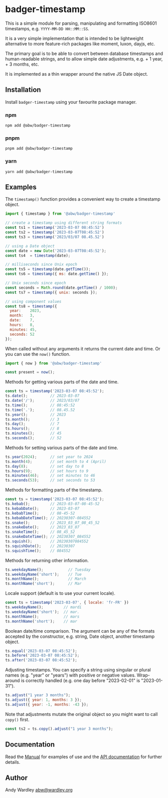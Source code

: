 # badger-timestamp

This is a simple module for parsing, manipulating and formatting
ISO8601 timestamps, e.g. `YYYY-MM-DD HH::MM::SS`.

It is a very simple implementation that is intended to be lightweight
alternative to more feature-rich packages like moment, luxon, dayjs,
etc.

The primary goal is to be able to convert between database timestamps
and human-readable strings, and to allow simple date adjustments,
e.g. + 1 year, + 3 months, etc.

It is implemented as a thin wrapper around the native JS Date object.

## Installation

Install `badger-timestamp` using your favourite package manager.

### npm

    npm add @abw/badger-timestamp

### pnpm

    pnpm add @abw/badger-timestamp

### yarn

    yarn add @abw/badger-timestamp

## Examples

The `timestamp()` function provides a convenient way to create a timestamp
object.

```js
import { timestamp } from '@abw/badger-timestamp'

// create a timestamp using different string formats
const ts1 = timestamp('2023-03-07 08:45:52')
const ts2 = timestamp('2023-03-07T08:45:52')
const ts3 = timestamp('2023/03/07 08.45.52')

// using a Date object
const date = new Date('2023-03-07T08:45:52');
const ts4  = timestamp(date);

// milliseconds since Unix epoch
const ts5 = timestamp(date.getTime());
const ts6 = timestamp({ ms: date.getTime() });

// Unix seconds since epoch
const seconds = Math.round(date.getTime() / 1000);
const ts7 = timestamp({ unix: seconds });

// using component values
const ts8 = timestamp({
  year:    2023,
  month:   3,
  date:    7,
  hours:   8,
  minutes: 45,
  seconds: 52
});
```

When called without any arguments it returns the current date and time.  Or
you can use the `now()` function.

```js
import { now } from '@abw/badger-timestamp'

const present = now();
```

Methods for getting various parts of the date and time.

```js
const ts = timestamp('2023-03-07 08:45:52');
ts.date();          // 2023-03-07
ts.date('/');       // 2023/03/07
ts.time();          // 08:45:52
ts.time('.');       // 08.45.52
ts.year();          // 2023
ts.month();         // 3
ts.day();           // 7
ts.hours();         // 8
ts.minutes();       // 45
ts.seconds();       // 52
```

Methods for setting various parts of the date and time.

```js
ts.year(2024);      // set year to 2024
ts.month(4);        // set month to 4 (April)
ts.day(8);          // set day to 8
ts.hours(9);        // set hours to 9
ts.minutes(46);     // set minutes to 46
ts.seconds(53);     // set seconds to 53
```

Methods for formatting parts of the timestamp.

```js
const ts = timestamp('2023-03-07 08:45:52');
ts.kebab();         // 2023-03-07-08-45-52
ts.kebabDate();     // 2023-03-07
ts.kebabTime();     // 08-45-52
ts.kebabDateTime(); // 20230307-084552
ts.snake();         // 2023_03_07_08_45_52
ts.snakeDate();     // 2023_03_07
ts.snakeTime();     // 08_45_52
ts.snakeDateTime(); // 20230307_084552
ts.squish();        // 20230307084552
ts.squishDate();    // 20230307
ts.squishTime();    // 084552
```

Methods for returning other information.

```js
ts.weekdayName();           // Tuesday
ts.weekdayName('short');    // Tue
ts.monthName();             // March
ts.monthName('short');      // Mar
```

Locale support (default is to use your current locale).

```js
const ts = timestamp('2023-03-07', { locale: 'fr-FR' })
ts.weekdayName();         // mardi
ts.weekdayName('short');  // mar.
ts.monthName();           // mars
ts.monthName('short');    // mar
```

Boolean date/time comparison.  The argument can be any of the formats accepted
by the constructor, e.g. string, Date object, another timestamp object.

```js
ts.equal('2023-03-07 08:45:52');
ts.before('2023-03-07 08:45:52');
ts.after('2023-03-07 08:45:52');
```

Adjusting timestamps.  You can specify a string using singular or plural
names (e.g. "year" or "years") with positive or negative values.  Wrap-around
is correctly handled (e.g. one day before "2023-02-01" is "2023-01-31").

```js
ts.adjust("1 year 3 months");
ts.adjust({ year: 1, months: 3 });
ts.adjust({ year: -1, months: -43 });
```

Note that adjustments mutate the original object so you might want to
call `copy()` first.

```js
const ts2 = ts.copy().adjust("1 year 3 months");
```

## Documentation

Read the [Manual](https://abw.github.io/badger-timestamp/docs/manual) for
examples of use and the [API documentation](https://abw.github.io/badger-timestamp/docs/identifiers.html) for
further details.

## Author

Andy Wardley <abw@wardley.org>
